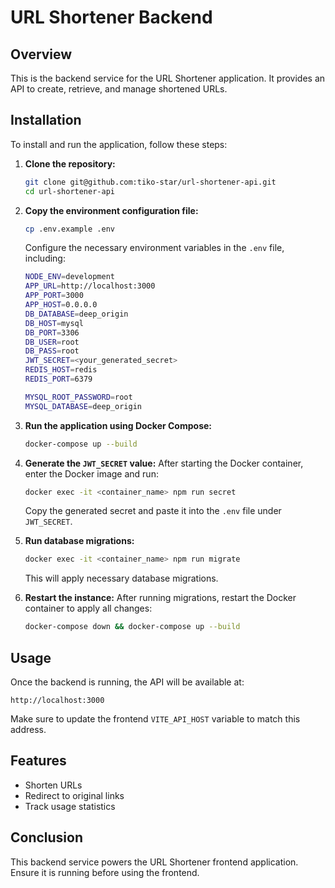 # URL Shortener Backend

## Overview
This is the backend service for the URL Shortener application. It provides an API to create, retrieve, and manage shortened URLs.

## Installation
To install and run the application, follow these steps:

1. **Clone the repository:**
   ```sh
   git clone git@github.com:tiko-star/url-shortener-api.git
   cd url-shortener-api
   ```

2. **Copy the environment configuration file:**
   ```sh
   cp .env.example .env
   ```

   Configure the necessary environment variables in the `.env` file, including:
   ```sh
   NODE_ENV=development
   APP_URL=http://localhost:3000
   APP_PORT=3000
   APP_HOST=0.0.0.0
   DB_DATABASE=deep_origin
   DB_HOST=mysql
   DB_PORT=3306
   DB_USER=root
   DB_PASS=root
   JWT_SECRET=<your_generated_secret>
   REDIS_HOST=redis
   REDIS_PORT=6379

   MYSQL_ROOT_PASSWORD=root
   MYSQL_DATABASE=deep_origin
   ```

3. **Run the application using Docker Compose:**
   ```sh
   docker-compose up --build
   ```

4. **Generate the `JWT_SECRET` value:**
   After starting the Docker container, enter the Docker image and run:
   ```sh
   docker exec -it <container_name> npm run secret
   ```
   Copy the generated secret and paste it into the `.env` file under `JWT_SECRET`.

5. **Run database migrations:**
   ```sh
   docker exec -it <container_name> npm run migrate
   ```
   This will apply necessary database migrations.

6. **Restart the instance:**
   After running migrations, restart the Docker container to apply all changes:
   ```sh
   docker-compose down && docker-compose up --build
   ```

## Usage
Once the backend is running, the API will be available at:
```
http://localhost:3000
```
Make sure to update the frontend `VITE_API_HOST` variable to match this address.

## Features
- Shorten URLs
- Redirect to original links
- Track usage statistics

## Conclusion
This backend service powers the URL Shortener frontend application. Ensure it is running before using the frontend.
